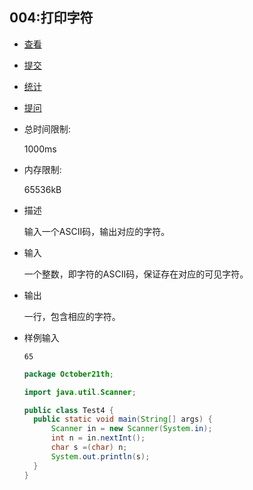 ## 004:打印字符

- [查看](http://cxsjsxmooc.openjudge.cn/2019t1fallall/004/)
- [提交](http://cxsjsxmooc.openjudge.cn/2019t1fallall/004/submit/)
- [统计](http://cxsjsxmooc.openjudge.cn/2019t1fallall/004/statistics/)
- [提问](http://cxsjsxmooc.openjudge.cn/2019t1fallall/clarify/004/)

- 总时间限制: 

  1000ms

- 内存限制: 

  65536kB

- 描述

  输入一个ASCII码，输出对应的字符。 

- 输入

  一个整数，即字符的ASCII码，保证存在对应的可见字符。

- 输出

  一行，包含相应的字符。

- 样例输入

  `65`

  ```java
  package October21th;
  
  import java.util.Scanner;
  
  public class Test4 {
  	public static void main(String[] args) {
  		Scanner in = new Scanner(System.in);
  		int n = in.nextInt();
  		char s =(char) n;
  		System.out.println(s);
  	}
  }
  
  
  ```

  